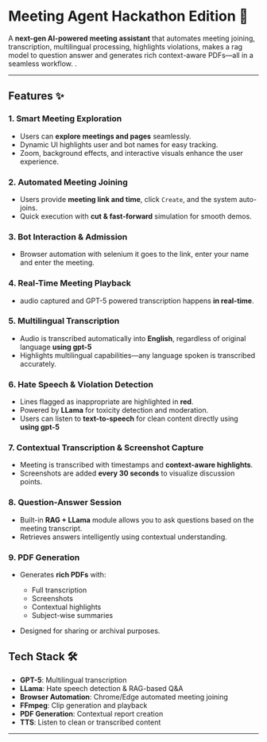 # Meeting Agent Hackathon Edition 🚀

A **next-gen AI-powered meeting assistant** that automates meeting joining, transcription, multilingual processing, highlights violations, makes a rag model to question answer and generates rich context-aware PDFs—all in a seamless workflow. .

---

## Features ✨

### 1. Smart Meeting Exploration

* Users can **explore meetings and pages** seamlessly.
* Dynamic UI highlights user and bot names for easy tracking.
* Zoom, background effects, and interactive visuals enhance the user experience.

### 2. Automated Meeting Joining

* Users provide **meeting link and time**, click `Create`, and the system auto-joins.
* Quick execution with **cut & fast-forward** simulation for smooth demos.

### 3. Bot Interaction & Admission

* Browser automation with selenium it goes to the link, enter your name and enter the meeting.


### 4. Real-Time Meeting Playback

* audio captured and GPT-5 powered transcription happens **in real-time**.

### 5. Multilingual Transcription

* Audio is transcribed automatically into **English**, regardless of original language **using gpt-5**
* Highlights multilingual capabilities—any language spoken is transcribed accurately.  

### 6. Hate Speech & Violation Detection

* Lines flagged as inappropriate are highlighted in **red**.
* Powered by **LLama** for toxicity detection and moderation.
* Users can listen to **text-to-speech** for clean content directly using **using gpt-5**

### 7. Contextual Transcription & Screenshot Capture

* Meeting is transcribed with timestamps and **context-aware highlights**.
* Screenshots are added **every 30 seconds** to visualize discussion points.

### 8. Question-Answer Session

* Built-in **RAG + LLama** module allows you to ask questions based on the meeting transcript.
* Retrieves answers intelligently using contextual understanding.

### 9. PDF Generation

* Generates **rich PDFs** with:

  * Full transcription
  * Screenshots
  * Contextual highlights
  * Subject-wise summaries
* Designed for sharing or archival purposes.


## Tech Stack 🛠️

* **GPT-5**: Multilingual transcription
* **LLama**: Hate speech detection & RAG-based Q\&A
* **Browser Automation**: Chrome/Edge automated meeting joining
* **FFmpeg**: Clip generation and playback
* **PDF Generation**: Contextual report creation
* **TTS**: Listen to clean or transcribed content

---


